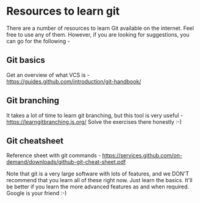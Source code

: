 # Resources to learn git

There are a number of resources to learn Git available on the internet. Feel free to use any of them. However, if you are looking for suggestions, you can go for the following - 

## Git basics
Get an overview of what VCS is -
https://guides.github.com/introduction/git-handbook/

## Git branching
It takes a lot of time to learn git branching, but this tool is very useful -
https://learngitbranching.js.org/
Solve the exercises there honestly :-)

## Git cheatsheet
Reference sheet with git commands - https://services.github.com/on-demand/downloads/github-git-cheat-sheet.pdf

Note that git is a very large software with lots of features, and we DON'T recommend that you learn all of these right now. Just learn the basics. It'll be better if you learn the more advanced features as and when required. Google is your friend :-)
